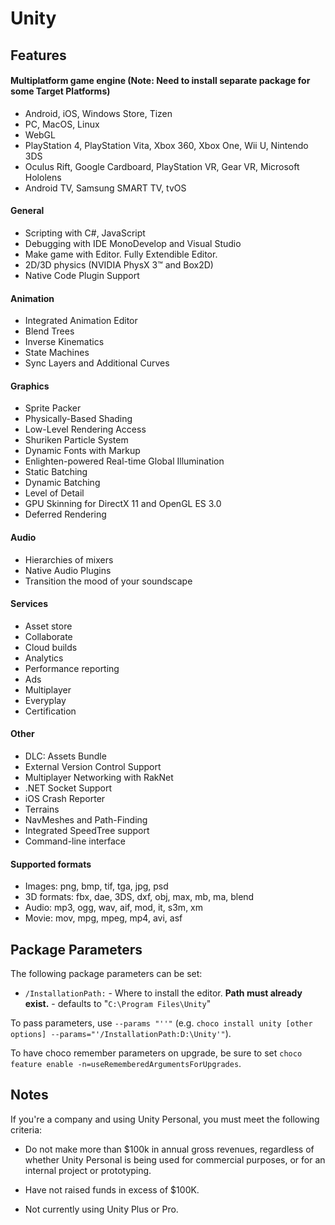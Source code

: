 

# Unity

## Features

#### Multiplatform game engine (Note: Need to install separate package for some Target Platforms)

* Android, iOS, Windows Store, Tizen
* PC, MacOS, Linux
* WebGL
* PlayStation 4, PlayStation Vita, Xbox 360, Xbox One, Wii U, Nintendo 3DS
* Oculus Rift, Google Cardboard, PlayStation VR, Gear VR, Microsoft Hololens
* Android TV, Samsung SMART TV, tvOS

#### General

* Scripting with C#, JavaScript
* Debugging with IDE MonoDevelop and Visual Studio
* Make game with Editor. Fully Extendible Editor.
* 2D/3D physics (NVIDIA PhysX 3™ and Box2D)
* Native Code Plugin Support

#### Animation

* Integrated Animation Editor
* Blend Trees
* Inverse Kinematics
* State Machines
* Sync Layers and Additional Curves

#### Graphics

* Sprite Packer
* Physically-Based Shading
* Low-Level Rendering Access
* Shuriken Particle System
* Dynamic Fonts with Markup
* Enlighten-powered Real-time Global Illumination
* Static Batching
* Dynamic Batching
* Level of Detail
* GPU Skinning for DirectX 11 and OpenGL ES 3.0
* Deferred Rendering

#### Audio

* Hierarchies of mixers
* Native Audio Plugins
* Transition the mood of your soundscape

#### Services

* Asset store
* Collaborate
* Cloud builds
* Analytics
* Performance reporting
* Ads
* Multiplayer
* Everyplay
* Certification

#### Other

* DLC: Assets Bundle
* External Version Control Support
* Multiplayer Networking with RakNet
* .NET Socket Support
* iOS Crash Reporter
* Terrains
* NavMeshes and Path-Finding
* Integrated SpeedTree support
* Command-line interface

#### Supported formats

* Images: png, bmp, tif, tga, jpg, psd
* 3D formats: fbx, dae, 3DS, dxf, obj, max, mb, ma, blend
* Audio: mp3, ogg, wav, aif, mod, it, s3m, xm
* Movie: mov, mpg, mpeg, mp4, avi, asf

## Package Parameters

The following package parameters can be set:

 * `/InstallationPath:` - Where to install the editor. **Path must already exist.** - defaults to "`C:\Program Files\Unity`"

To pass parameters, use `--params "''"` (e.g. `choco install unity [other options] --params="'/InstallationPath:D:\Unity'"`).

To have choco remember parameters on upgrade, be sure to set `choco feature enable -n=useRememberedArgumentsForUpgrades`.

## Notes

If you're a company and using Unity Personal, you must meet the following criteria:

* Do not make more than $100k in annual gross revenues, regardless of whether Unity Personal is being used for commercial purposes, or for an internal project or prototyping.

* Have not raised funds in excess of $100K.

* Not currently using Unity Plus or Pro.
